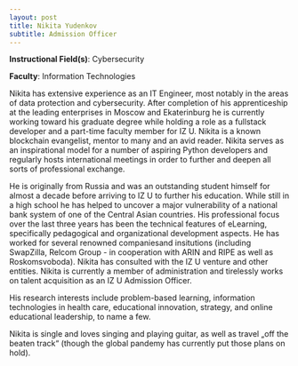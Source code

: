```yaml
---
layout: post
title: Nikita Yudenkov
subtitle: Admission Officer
---
```


**Instructional Field(s)**: Cybersecurity

**Faculty**: Information Technologies

Nikita has extensive experience as an IT Engineer, most notably in the areas of data protection and cybersecurity. After completion of his apprenticeship at the leading enterprises in Moscow and Ekaterinburg he is currently working toward his graduate degree while holding a role as a fullstack developer and a part-time faculty member for IZ U. Nikita is a known blockchain evangelist, mentor to many and an avid reader. Nikita serves as an inspirational model for a number of aspiring Python developers and regularly hosts international meetings in order to further and deepen all sorts of professional exchange. 

He is originally from Russia  and was an outstanding student himself for almost a decade before arriving to IZ U to further his education. While still in a high school he has helped to uncover a major vulnerability of a national bank system of one of the Central Asian countries. His professional focus over the last three years has been the technical features of eLearning, specifically pedagogical and organizational development aspects. He has worked for several renowned companiesand insitutions (including SwapZilla, Relcom Group - in cooperation with ARIN and RIPE as well as Roskomsvoboda). Nikita has consulted with the IZ U venture and other entities. Nikita is currently a member of administration and tirelessly works on talent acquisition as an  IZ U Admission Officer.

His research interests include problem-based learning, information technologies in health care, educational innovation, strategy, and online educational leadership, to name a few.

Nikita is single and loves singing and playing guitar, as well as travel „off the beaten track“ (though the global pandemy has currently put those plans on hold).
